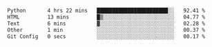 <!--START_SECTION:waka-->

```txt
Python       4 hrs 22 mins   ███████████████████████░░   92.41 %
HTML         13 mins         █▒░░░░░░░░░░░░░░░░░░░░░░░   04.77 %
Text         6 mins          ▓░░░░░░░░░░░░░░░░░░░░░░░░   02.28 %
Other        1 min           ░░░░░░░░░░░░░░░░░░░░░░░░░   00.37 %
Git Config   0 secs          ░░░░░░░░░░░░░░░░░░░░░░░░░   00.17 %
```

<!--END_SECTION:waka-->
